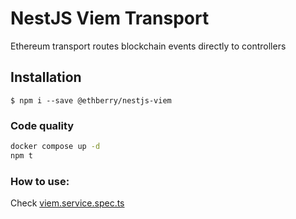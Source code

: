 # NestJS Viem Transport

Ethereum transport routes blockchain events directly to controllers

## Installation

```shell script
$ npm i --save @ethberry/nestjs-viem
```

### Code quality

```sh
docker compose up -d
npm t
```

### How to use:

Check [viem.service.spec.ts](src/viem.service.spec.ts)

